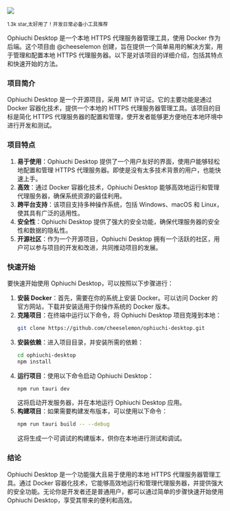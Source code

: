 <img src="/images/241211-ophiuchi-desktop.png" />

<small>1.3k star,太好用了！开发日常必备小工具推荐</small>

Ophiuchi Desktop 是一个本地 HTTPS 代理服务器管理工具，使用 Docker 作为后端。这个项目由 @cheeselemon 创建，旨在提供一个简单易用的解决方案，用于管理和配置本地 HTTPS 代理服务器。以下是对该项目的详细介绍，包括其特点和快速开始的方法。

### 项目简介

Ophiuchi Desktop 是一个开源项目，采用 MIT 许可证。它的主要功能是通过 Docker 容器化技术，提供一个本地的 HTTPS 代理服务器管理工具。该项目的目标是简化 HTTPS 代理服务器的配置和管理，使开发者能够更方便地在本地环境中进行开发和测试。

### 项目特点

1. **易于使用**：Ophiuchi Desktop 提供了一个用户友好的界面，使用户能够轻松地配置和管理 HTTPS 代理服务器。即使是没有太多技术背景的用户，也能快速上手。
2. **高效**：通过 Docker 容器化技术，Ophiuchi Desktop 能够高效地运行和管理代理服务器，确保系统资源的最佳利用。
3. **跨平台支持**：该项目支持多种操作系统，包括 Windows、macOS 和 Linux，使其具有广泛的适用性。
4. **安全性**：Ophiuchi Desktop 提供了强大的安全功能，确保代理服务器的安全性和数据的隐私性。
5. **开源社区**：作为一个开源项目，Ophiuchi Desktop 拥有一个活跃的社区，用户可以参与项目的开发和改进，共同推动项目的发展。

### 快速开始

要快速开始使用 Ophiuchi Desktop，可以按照以下步骤进行：

1. **安装 Docker**：首先，需要在你的系统上安装 Docker。可以访问 Docker 的官方网站，下载并安装适用于你操作系统的 Docker 版本。
2. **克隆项目**：在终端中运行以下命令，将 Ophiuchi Desktop 项目克隆到本地：
   ```bash
   git clone https://github.com/cheeselemon/ophiuchi-desktop.git
   ```
3. **安装依赖**：进入项目目录，并安装所需的依赖：
   ```bash
   cd ophiuchi-desktop
   npm install
   ```
4. **运行项目**：使用以下命令启动 Ophiuchi Desktop：
   ```bash
   npm run tauri dev
   ```
   这将启动开发服务器，并在本地运行 Ophiuchi Desktop 应用。
5. **构建项目**：如果需要构建发布版本，可以使用以下命令：
   ```bash
   npm run tauri build -- --debug
   ```
   这将生成一个可调试的构建版本，供你在本地进行测试和调试。

### 结论

Ophiuchi Desktop 是一个功能强大且易于使用的本地 HTTPS 代理服务器管理工具。通过 Docker 容器化技术，它能够高效地运行和管理代理服务器，并提供强大的安全功能。无论你是开发者还是普通用户，都可以通过简单的步骤快速开始使用 Ophiuchi Desktop，享受其带来的便利和高效。

